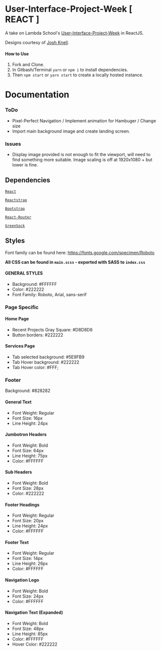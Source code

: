 # User-Interface-Project-Week [ REACT ]

A take on Lambda School's [User-Interface-Project-Week](https://github.com/LambdaSchool/User-Interface-Project-Week) in ReactJS.

Designs courtesy of [Josh Knell](https://github.com/BigKnell).

#### How to Use

1.  Fork and Clone.
2.  In Gitbash/Terminal `yarn` or `npm i` to install dependencies.
3.  Then `npm start` or `yarn start` to create a locally hosted instance.

# Documentation

### ToDo

- Pixel-Perfect Navigation / Implement animation for Hambuger / Change size
- Import main background image and create landing screen.

### Issues

- Display image provided is not enough to fit the viewport, will need to find something more suitable. Image scaling is off at 1920x1080 + but lower is fine.

## Dependencies

[`React`](https://reactjs.org/)

[`Reactstrap`](https://reactstrap.github.io/)

[`Bootstrap`](https://getbootstrap.com/)

[`React-Router`](https://github.com/ReactTraining/react-router)

[`GreenSock`](https://greensock.com/)

## Styles

Font family can be found here: https://fonts.google.com/specimen/Roboto

**All CSS can be found in `main.scss` - exported with SASS to `index.css`**

#### GENERAL STYLES

- Background: #FFFFFF
- Color: #222222
- Font Family: Roboto, Arial, sans-serif

### Page Specific

#### Home Page

- Recent Projects Gray Square: #D8D8D8
- Button borders: #222222

#### Services Page

- Tab selected background: #5E9FB9
- Tab Hover background: #222222
- Tab Hover color: #FFF;

### Footer

Background: #828282

#### General Text

- Font Weight: Regular
- Font Size: 16px
- Line Height: 24px

#### Jumbotron Headers

- Font Weight: Bold
- Font Size: 64px
- Line Height: 75px
- Color: #FFFFFF

#### Sub Headers

- Font Weight: Bold
- Font Size: 28px
- Color: #222222

#### Footer Headings

- Font Weight: Regular
- Font Size: 20px
- Line Height: 24px
- Color: #FFFFFF

#### Footer Text

- Font Weight: Regular
- Font Size: 14px
- Line Height: 26px
- Color: #FFFFFF

#### Navigation Logo

- Font Weight: Bold
- Font Size: 24px
- Color: #FFFFFF

#### Navigation Text (Expanded)

- Font Weight: Bold
- Font Size: 48px
- Line Height: 85px
- Color: #FFFFFF
- Hover Color: #222222
